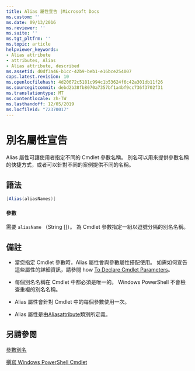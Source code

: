 ```yaml
---
title: Alias 屬性宣告 |Microsoft Docs
ms.custom: ''
ms.date: 09/13/2016
ms.reviewer: ''
ms.suite: ''
ms.tgt_pltfrm: ''
ms.topic: article
helpviewer_keywords:
- Alias attribute
- attributes, Alias
- Alias attribute, described
ms.assetid: d0df3a46-b1cc-42b9-beb1-e16bce254007
caps.latest.revision: 10
ms.openlocfilehash: 4d20672c5181c994c1b53624f6c42a301db11f26
ms.sourcegitcommit: debd2b38fb8070a7357bf1a4bf9cc736f3702f31
ms.translationtype: MT
ms.contentlocale: zh-TW
ms.lasthandoff: 12/05/2019
ms.locfileid: "72370017"
---
```

# <a name="alias-attribute-declaration"></a>別名屬性宣告

Alias 屬性可讓使用者指定不同的 Cmdlet 參數名稱。 別名可以用來提供參數名稱的快捷方式，或者可以針對不同的案例提供不同的名稱。

## <a name="syntax"></a>語法

```csharp
[Alias(aliasNames)]
```

#### <a name="parameters"></a>參數

需要 `aliasName` （String []）。 為 Cmdlet 參數指定一組以逗號分隔的別名名稱。

## <a name="remarks"></a>備註

- 當您指定 Cmdlet 參數時，Alias 屬性會與參數屬性搭配使用。 如需如何宣告這些屬性的詳細資訊，請參閱 how [To Declare Cmdlet Parameters](./how-to-declare-cmdlet-parameters.md)。

- 每個別名名稱在 Cmdlet 中都必須是唯一的。 Windows PowerShell 不會檢查重複的別名名稱。

- Alias 屬性會針對 Cmdlet 中的每個參數使用一次。

- Alias 屬性是由[Aliasattribute](/dotnet/api/System.Management.Automation.AliasAttribute)類別所定義。

## <a name="see-also"></a>另請參閱

[參數別名](./parameter-aliases.md)

[撰寫 Windows PowerShell Cmdlet](./writing-a-windows-powershell-cmdlet.md)
